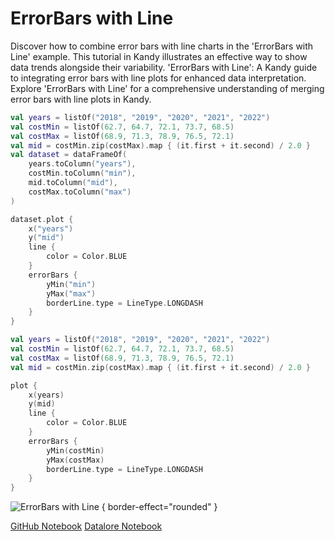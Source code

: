 # ErrorBars with Line

<web-summary>
Discover how to combine error bars with line charts in the 'ErrorBars with Line' example.
This tutorial in Kandy illustrates an effective way to show data trends alongside their variability.
</web-summary>

<card-summary>
'ErrorBars with Line': A Kandy guide to integrating error bars with line plots for enhanced data interpretation.
</card-summary>

<link-summary>
Explore 'ErrorBars with Line' for a comprehensive understanding of merging error bars with line plots in Kandy.
</link-summary>


<!---IMPORT org.jetbrains.kotlinx.kandy.letsplot.samples.ErrorBars-->

<!---FUN error_bars_with_line-->
<tabs>
<tab title="Dataframe">

```kotlin
val years = listOf("2018", "2019", "2020", "2021", "2022")
val costMin = listOf(62.7, 64.7, 72.1, 73.7, 68.5)
val costMax = listOf(68.9, 71.3, 78.9, 76.5, 72.1)
val mid = costMin.zip(costMax).map { (it.first + it.second) / 2.0 }
val dataset = dataFrameOf(
    years.toColumn("years"),
    costMin.toColumn("min"),
    mid.toColumn("mid"),
    costMax.toColumn("max")
)

dataset.plot {
    x("years")
    y("mid")
    line {
        color = Color.BLUE
    }
    errorBars {
        yMin("min")
        yMax("max")
        borderLine.type = LineType.LONGDASH
    }
}
```

</tab>
<tab title="Collections">

```kotlin
val years = listOf("2018", "2019", "2020", "2021", "2022")
val costMin = listOf(62.7, 64.7, 72.1, 73.7, 68.5)
val costMax = listOf(68.9, 71.3, 78.9, 76.5, 72.1)
val mid = costMin.zip(costMax).map { (it.first + it.second) / 2.0 }

plot {
    x(years)
    y(mid)
    line {
        color = Color.BLUE
    }
    errorBars {
        yMin(costMin)
        yMax(costMax)
        borderLine.type = LineType.LONGDASH
    }
}
```

</tab></tabs>
<!---END-->

![ErrorBars with Line](error_bars_with_line.svg) { border-effect="rounded" }

<seealso style="cards">
       <category ref="example-ktnb">
           <a href="https://github.com/Kotlin/kandy/blob/main/examples/notebooks/lets-plot/samples/errorBars/error_bars_with_line.ipynb" summary="View the notebook on our GitHub repository">GitHub Notebook</a>
           <a href="https://datalore.jetbrains.com/report/static/KQKedA4jDrKu63O53gEN0z/DSWxqWwuXP4HZ9bfwlzMxz" summary="Experiment with this example on Datalore">Datalore Notebook</a>
       </category>
</seealso>
